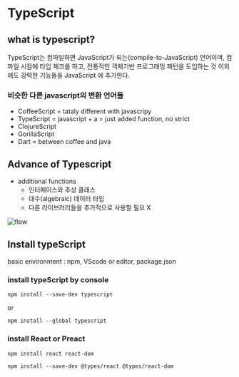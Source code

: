 # TypeScript

## what is typescript?

TypeScript는 컴파일하면 JavaScript가 되는(compile-to-JavaScript) 언어이며,
컴파일 시점에 타입 체크를 하고, 전통적인 객체기반 프로그래밍 패턴을 도입하는 것 이외에도 강력한 기능들을 JavaScript 에 추가한다.

### 비슷한 다른 javascript의 변환 언어들

- CoffeeScript = tataly different with javascripy
- TypeScript = javascript + a = just added function, no strict
- ClojureScript
- GorillaScript
- Dart = between coffee and java

## Advance of Typescript

- additional functions
  - 인터페이스와 추상 클래스
  - 대수(algebraic) 데이터 타입
  - 다른 라이브러리들을 추가적으로 사용할 필요 X

![flow](https://cdn-images-1.medium.com/max/800/1*IP44ejhk2c78Nt_xUckWbw.png)

## Install typeScript

basic environment : npm, VScode or editor, package.json

### install typeScript by console

```
npm install --save-dev typescript
```

or

```
npm install --global typescript
```

### install React or Preact

```
npm install react react-dom
```

```
npm install --save-dev @types/react @types/react-dom
```
